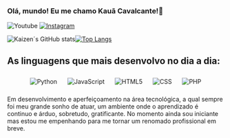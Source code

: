 ### Olá, mundo! Eu me chamo Kauã Cavalcante!👾

![Youtube](https://img.shields.io/badge/YouTube-FF0000?style=for-the-badge&logo=youtube&logoColor=white)
[![Instagram](https://img.shields.io/badge/Instagram-E4405F?style=for-the-badge&logo=instagram&logoColor=white)](https://instagram.com/kaizen.wz)

![Kaizen´s GitHub stats](https://github-readme-stats.vercel.app/api?username=KauaCavalcanty&show_icons=true&theme=radical)[![Top Langs](https://github-readme-stats.vercel.app/api/top-langs/?username=KauaCavalcanty&layout=donut)](https://github.com/anuraghazra/github-readme-stats)

## As linguagens que mais desenvolvo no dia a dia:

<div style="text-align: center;">
    <img style="display: inline-block; margin: 10px;" alt="Python" src="https://img.shields.io/badge/Python-3776AB?style=for-the-badge&logo=python&logoColor=white" />
    <img style="display: inline-block; margin: 10px;" alt="JavaScript" src="https://img.shields.io/badge/JavaScript-F7DF1E?style=for-the-badge&logo=javascript&logoColor=black" />
    <img style="display: inline-block; margin: 10px;" alt="HTML5" src="https://img.shields.io/badge/HTML5-E34F26?style=for-the-badge&logo=html5&logoColor=white" />
    <img style="display: inline-block; margin: 10px;" alt="CSS" src="https://img.shields.io/badge/CSS-239120?&style=for-the-badge&logo=css3&logoColor=white" />
     <img style="display: inline-block; margin: 10px;" alt="PHP" src="https://img.shields.io/badge/PHP-777BB4?style=for-the-badge&logo=php&logoColor=white" />
</div>


Em desenvolvimento e aperfeiçoamento na área tecnológica, a qual sempre foi meu grande sonho de atuar, um ambiente onde o aprendizado é continuo e árduo, sobretudo, gratificante. No momento ainda sou iniciante mas estou me empenhando para me tornar um renomado profissional em breve.
